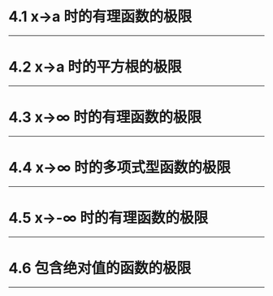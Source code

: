 # 4.1 x->a 时的有理函数的极限
---

# 4.2 x->a 时的平方根的极限
---

# 4.3 x->∞ 时的有理函数的极限
---

# 4.4 x->∞ 时的多项式型函数的极限
---

# 4.5 x->-∞ 时的有理函数的极限
---

# 4.6 包含绝对值的函数的极限
---
